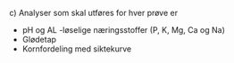 c) Analyser som skal utføres for hver prøve er
-  pH og AL -løselige næringsstoffer (P, K, Mg, Ca og Na)
-  Glødetap
-  Kornfordeling med siktekurve

